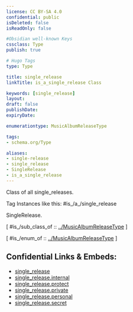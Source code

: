 ```yaml
---
license: CC BY-SA 4.0
confidential: public
isDeleted: false
isReadOnly: false

#Obsidian well-known Keys
cssclass: Type
publish: true

# Hugo Tags
type: Type

title: single_release
linkTitle: is_a_single_release Class

keywords: [single_release]
layout: 
draft: false
publishDate:
expiryDate: 

enumerationtype: MusicAlbumReleaseType

tags:
- schema.org/Type

aliases:
- single-release
- single_release
- SingleRelease
- is_a_single_release
---
```


Class of all single_releases.

Tag Instances like this: 
#is_/a_/single_release

SingleRelease.

[ #is_/sub_class_of :: [../MusicAlbumReleaseType](../MusicAlbumReleaseType) ]

[ #is_/enum_of :: [../MusicAlbumReleaseType](../MusicAlbumReleaseType) ]



## Confidential Links & Embeds: 
- [single_release](../../../../../../../_public/schema.org/Type/is_a_/intangible/enumeration/music_album_release_type/single_release.md) 
- [single_release.internal](../../../../../../../_internal/schema.org/Type/is_a_/intangible/enumeration/music_album_release_type/single_release.internal.md) 
- [single_release.protect](../../../../../../../_protect/schema.org/Type/is_a_/intangible/enumeration/music_album_release_type/single_release.protect.md) 
- [single_release.private](../../../../../../../_private/schema.org/Type/is_a_/intangible/enumeration/music_album_release_type/single_release.private.md) 
- [single_release.personal](../../../../../../../_personal/schema.org/Type/is_a_/intangible/enumeration/music_album_release_type/single_release.personal.md) 
- [single_release.secret](../../../../../../../_secret/schema.org/Type/is_a_/intangible/enumeration/music_album_release_type/single_release.secret.md) 

